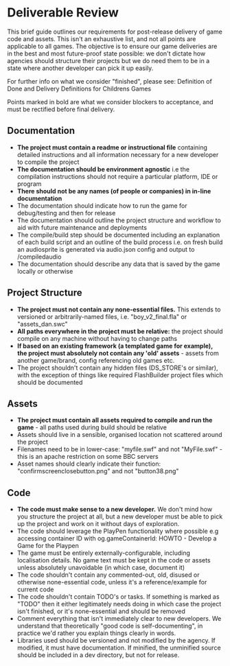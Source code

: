 # Deliverable Review

This brief guide outlines our requirements for post-release delivery of game code and assets. This isn't an exhaustive list, and not all points are applicable to all games. The objective is to ensure our game deliveries are in the best and most future-proof state possible: we don't dictate how agencies should structure their projects but we do need them to be in a state where another developer can pick it up easily.

For further info on what we consider "finished", please see: Definition of Done and Delivery Definitions for Childrens Games

Points marked in bold are what we consider blockers to acceptance, and must be rectified before final delivery.

## Documentation

* **The project must contain a readme or instructional file** containing detailed instructions and all information necessary for a new developer to compile the project
* **The documentation should be environment agnostic** i.e the compilation instructions should not require a particular platform, IDE or program
* **There should not be any names (of people or companies) in in-line documentation**
* The documentation should indicate how to run the game for debug/testing and then for release
* The documentation should outline the project structure and workflow to aid with future maintenance and deployments
* The compile/build step should be documented including an explanation of each build script and an outline of the build process i.e. on fresh build an audiosprite is generated via audio.json config and output to /compiledaudio
* The documentation should describe any data that is saved by the game locally or otherwise

## Project Structure

* **The project must not contain any none-essential files.** This extends to versioned or arbitrarily-named files, i.e. "boy_v2_final.fla" or "assets_dan.swc"
* **All paths everywhere in the project must be relative:** the project should compile on any machine without having to change paths
* **If based on an existing framework (a templated game for example), the project must absolutely not contain any 'old' assets** - assets from another game/brand, config referencing old games etc.
* The project shouldn't contain any hidden files (DS_STORE's or similar), with the exception of things like required FlashBuilder project files which should be documented

## Assets

* **The project must contain all assets required to compile and run the game** - all paths used during build should be relative
* Assets should live in a sensible, organised location not scattered around the project
* Filenames need to be in lower-case: "myfile.swf" and not "MyFile.swf" - this is an apache restriction on some BBC servers
* Asset names should clearly indicate their function: "confirmscreenclosebutton.png" and not "button38.png"

## Code

* **The code must make sense to a new developer.** We don't mind how you structure the project at all, but a new developer must be able to pick up the project and work on it without days of exploration.
* The code should leverage the PlayPen functionality where possible e.g accessing container ID with og.gameContainerId: HOWTO - Develop a Game for the Playpen
* The game must be entirely externally-configurable, including localisation details. No game text must be kept in the code or assets unless absolutely unavoidable (in which case, document it)
* The code shouldn't contain any commented-out, old, disused or otherwise none-essential code, unless it's a reference/example for current code
* The code shouldn't contain TODO's or tasks. If something is marked as "TODO" then it either legitimately needs doing in which case the project isn't finished, or it's none-essential and should be removed
* Comment everything that isn't immediately clear to new developers. We understand that theoretically "good code is self-documenting", in practice we'd rather you explain things clearly in words.
* Libraries used should be versioned and not modified by the agency. If modified, it must have documentation. If minified, the unminified source should be included in a dev directory, but not for release.